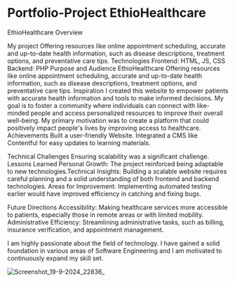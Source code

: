 # Portfolio-Project  EthioHealthcare
 
EthioHealthcare Overview

My project Offering resources like online appointment scheduling, accurate and up-to-date health information, such as disease descriptions, treatment options, and preventative care tips.
Technologies
Frontend: HTML, JS, CSS
Backend: PHP
Purpose and Audience
EthioHealthcare Offering resources like online appointment scheduling, accurate and up-to-date health information, such as disease descriptions, treatment options, and preventative care tips.
Inspiration
I created this website to empower patients with accurate health information and tools to make informed decisions. My goal is to foster a community where individuals can connect with like-minded people and access personalized resources to improve their overall well-being.  My primary motivation was to create a platform that could positively impact people's lives by improving access to healthcare.
Achievements
Built a user-friendly Website.
Integrated a CMS like Contentful for easy updates to learning materials.

Technical Challenges
Ensuring scalability was a significant challenge. 
Lessons Learned
Personal Growth: The project reinforced being adaptable to new technologies.Technical Insights: Building a scalable website requires careful planning and a solid      understanding of both frontend and backend technologies.
Areas for Improvement: Implementing automated testing earlier would have improved efficiency in catching and fixing bugs.



Future Directions
Accessibility: Making healthcare services more accessible to patients, especially those in remote areas or with limited mobility.
Administrative Efficiency: Streamlining administrative tasks, such as billing, insurance verification, and appointment management.
 
I am highly passionate about the field of technology. I have gained a solid foundation in various areas of Software Engineering and I am motivated to continuously expand my skill set.
 
 


![Screenshot_19-9-2024_22836_](https://github.com/user-attachments/assets/edf525eb-0a3e-45b1-b7dd-5113d3b15e7b)
